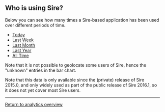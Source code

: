 
<script type="text/javascript" src="https://www.gstatic.com/charts/loader.js"></script>
<script type="text/javascript" src="https://www.google.com/jsapi"></script>

<script type="text/javascript">
google.charts.load("current", {"packages":["corechart", "geochart"]});
google.charts.setOnLoadCallback(drawUsageMaps);

function loadJSON(filename, callback)
{   
    var xobj = new XMLHttpRequest();
    xobj.overrideMimeType("application/json");
    xobj.open('GET', filename, true);
    xobj.onreadystatechange = function () {
          if (xobj.readyState == 4 && xobj.status == "200") {
            // Required use of an anonymous callback as .open will NOT return a value but simply returns undefined in asynchronous mode
            callback(xobj.responseText);
          }
    };
    xobj.send(null);  
}

function drawUsageMaps() 
{
    loadJSON("//siremol.org/phonehome/usagestats_country.json", function(response)
    {
        json = JSON.parse(response);

        var options = {
          colorAxis: {minValue: 0, maxValue: 100, colors: ['#ffff55', '#5555ff']},
          backgroundColor: '#aaaaff',
          datalessRegionColor: '#eeeeee',
          defaultColor: '#f5f5f5',
          width: '800'
        };

        var baroptions = {
          width: '1024',
          hAxis: {"scaleType" : "mirrorLog"},
          series: [{visibleInLegend: false}, {}, {}]
        };

        var charts = [];

        for (var t in json)
        {
            var data = [ ["country", "usage"] ];

            keys = Object.keys(json[t]);
            keys.sort();

            for (var i in keys)
            {
                key = keys[i];

                if (json[t][key] > 0)
                {
                    data.push( [ key, json[t][key] ] );
                }
            }

            tabledata = google.visualization.arrayToDataTable(data);

            var chart = new google.visualization.GeoChart(document.getElementById("map_by_" + t));
            chart.draw(tabledata, options);
            charts.push(chart);

            var bar = new google.visualization.BarChart(document.getElementById("bar_by_" + t));
            bar.draw(tabledata, baroptions);
            charts.push(bar);
        }
    });
}

</script>

## Who is using Sire?

Below you can see how many times a Sire-based application has been used over different periods of time.

<div style="width=80%">
  <ul class="nav nav-tabs" role="tablist">
    <li role="presentation" class="active"><a href="#today" aria-controls="today" role="tab" data-toggle="tab">Today</a></li>
    <li role="presentation"><a href="#week" aria-controls="week" role="tab" data-toggle="tab">Last Week</a></li>
    <li role="presentation"><a href="#month" aria-controls="week" role="tab" data-toggle="tab">Last Month</a></li>
    <li role="presentation"><a href="#year" aria-controls="year" role="tab" data-toggle="tab">Last Year</a></li>
    <li role="presentation"><a href="#alltime" aria-controls="alltime" role="tab" data-toggle="tab">All Time</a></li>
  </ul>
  <!-- Tab panes -->
  <div class="tab-content">
    <div role="tabpanel" class="tab-pane active" id="today"><div id="map_by_day"></div><div id="bar_by_day"></div></div>
    <div role="tabpanel" class="tab-pane" id="week"><div id="map_by_week"></div><div id="bar_by_week"></div></div>
    <div role="tabpanel" class="tab-pane" id="month"><div id="map_by_month"></div><div id="bar_by_month"></div></div>
    <div role="tabpanel" class="tab-pane" id="year"><div id="map_by_year"></div><div id="bar_by_year"></div></div>
    <div role="tabpanel" class="tab-pane" id="alltime"><div id="map_by_all"></div><div id="bar_by_all"></div></div>
  </div>
</div>

Note that it is not possible to geolocate some users of Sire, hence the "unknown"
entries in the bar chart.

Note that this data is only available since the (private) release of Sire 2015.0, and only widely used as part of the public release of Sire 2016.1, so it does not yet cover most Sire users.

***

[Return to analytics overview](README.md)
